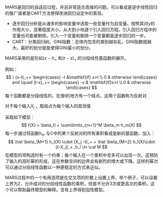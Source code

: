MARS是回归的自适应过程，并且非常适合高维的问题。可以看成是逐步线性回归的推广或者是CART方法使得改进回归设定中的表现。

* 逐步回归分析是从诸多的影响变量中选取一些变量作为自变量。按照其对y的作用大小，显著程度大小，从大到小地逐个引入回归方程。引入回归方程中的变量也可能被剔除。引入一个变量和剔除一个变量都是逐步回归的一步。
* CART：分类回归树。GINI指数：总体内包含的类别越杂乱，GINI指数就越大。最好的划分就是使得GINI最小的划分。

MARS采用的是形如$(x-t)_+$ 和$(t-x)_+$ 的分段线性基函数的展开。

例如：
$$
\ (x-t)_+= \begin{cases}   -t &\mathbf{if} x>t  \\ 0 & otherwise  \end{cases} and \quad (t-x)_+= \begin{cases} -x & \mathbf{if}x>t   \\ 0 & otherwise  \end{cases}
$$
每个函数都是分段线性的，在值t的地方有一个结点。这两个函数称为反射对

对于每个输入$X_j$ ，取结点为每个输入的观测值

采取如下模型：
$$
f(X) = \beta_0 + \sum\limits_{m=1}^M  \beta_m h_m(X)
$$
每一步通过将函数$h_m$ 与C中的某个反射对的所有乘积看成是新的基函数。加入：
$$
\hat \beta_{M+1} h_l(X) \cdot (X_j -t)_+ + \hat \beta_{M+2} h_l(X)\cdot (t-X_j)_+ ,h_l \in \cal M
$$
在模型的项构造时有一个约束：每个输入在一个乘积中至多可以出现一次。这预防了输入的高阶幂的形成，这在参数空间的边界会有剧烈的增大或下降。这样的幂次可以通过分段线性函数以一种更稳定的方式来近似。

MARS过程中的一个有用选项是在交叉项的阶数上设置上界。举个例子，可以设置上界为2，允许成对的分段线性函数的乘积，但是不允许3次或更高次的乘积。这个可以帮助最终模型的解释。含有上界得到加性模型。

